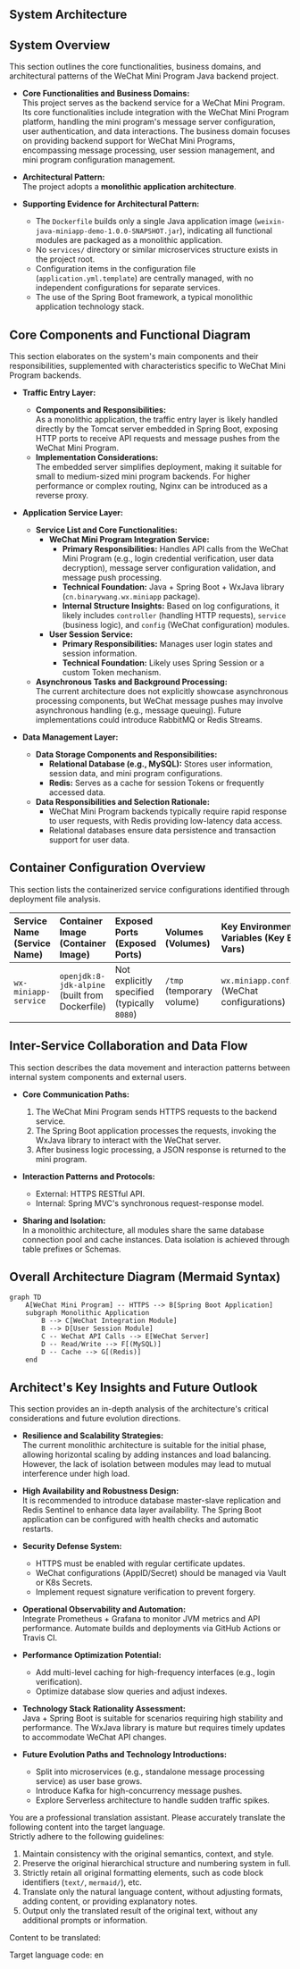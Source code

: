 ## System Architecture

## System Overview

This section outlines the core functionalities, business domains, and architectural patterns of the WeChat Mini Program Java backend project.

* **Core Functionalities and Business Domains:**  
  This project serves as the backend service for a WeChat Mini Program. Its core functionalities include integration with the WeChat Mini Program platform, handling the mini program's message server configuration, user authentication, and data interactions. The business domain focuses on providing backend support for WeChat Mini Programs, encompassing message processing, user session management, and mini program configuration management.

* **Architectural Pattern:**  
  The project adopts a **monolithic application architecture**.

* **Supporting Evidence for Architectural Pattern:**  
  - The `Dockerfile` builds only a single Java application image (`weixin-java-miniapp-demo-1.0.0-SNAPSHOT.jar`), indicating all functional modules are packaged as a monolithic application.  
  - No `services/` directory or similar microservices structure exists in the project root.  
  - Configuration items in the configuration file (`application.yml.template`) are centrally managed, with no independent configurations for separate services.  
  - The use of the Spring Boot framework, a typical monolithic application technology stack.

## Core Components and Functional Diagram

This section elaborates on the system's main components and their responsibilities, supplemented with characteristics specific to WeChat Mini Program backends.

* **Traffic Entry Layer:**  
    * **Components and Responsibilities:**  
      As a monolithic application, the traffic entry layer is likely handled directly by the Tomcat server embedded in Spring Boot, exposing HTTP ports to receive API requests and message pushes from the WeChat Mini Program.  
    * **Implementation Considerations:**  
      The embedded server simplifies deployment, making it suitable for small to medium-sized mini program backends. For higher performance or complex routing, Nginx can be introduced as a reverse proxy.

* **Application Service Layer:**  
    * **Service List and Core Functionalities:**  
      - **WeChat Mini Program Integration Service:**  
        - **Primary Responsibilities:** Handles API calls from the WeChat Mini Program (e.g., login credential verification, user data decryption), message server configuration validation, and message push processing.  
        - **Technical Foundation:** Java + Spring Boot + WxJava library (`cn.binarywang.wx.miniapp` package).  
        - **Internal Structure Insights:** Based on log configurations, it likely includes `controller` (handling HTTP requests), `service` (business logic), and `config` (WeChat configuration) modules.  
      - **User Session Service:**  
        - **Primary Responsibilities:** Manages user login states and session information.  
        - **Technical Foundation:** Likely uses Spring Session or a custom Token mechanism.  
    * **Asynchronous Tasks and Background Processing:**  
      The current architecture does not explicitly showcase asynchronous processing components, but WeChat message pushes may involve asynchronous handling (e.g., message queuing). Future implementations could introduce RabbitMQ or Redis Streams.

* **Data Management Layer:**  
    * **Data Storage Components and Responsibilities:**  
      - **Relational Database (e.g., MySQL):** Stores user information, session data, and mini program configurations.  
      - **Redis:** Serves as a cache for session Tokens or frequently accessed data.  
    * **Data Responsibilities and Selection Rationale:**  
      - WeChat Mini Program backends typically require rapid response to user requests, with Redis providing low-latency data access.  
      - Relational databases ensure data persistence and transaction support for user data.

## Container Configuration Overview

This section lists the containerized service configurations identified through deployment file analysis.

| Service Name (Service Name) | Container Image (Container Image) | Exposed Ports (Exposed Ports) | Volumes (Volumes) | Key Environment Variables (Key Env Vars) | Startup Command/Entrypoint (Startup Command/Entrypoint) |
| :---------------------- | :-------------------------- | :----------------------- | :--------------- | :-------------------------- | :------------------------------------------- |
| `wx-miniapp-service`    | `openjdk:8-jdk-alpine` (built from Dockerfile) | Not explicitly specified (typically `8080`) | `/tmp` (temporary volume) | `wx.miniapp.configs.*` (WeChat configurations) | `java -jar /app.jar` |

## Inter-Service Collaboration and Data Flow

This section describes the data movement and interaction patterns between internal system components and external users.

* **Core Communication Paths:**  
  1. The WeChat Mini Program sends HTTPS requests to the backend service.  
  2. The Spring Boot application processes the requests, invoking the WxJava library to interact with the WeChat server.  
  3. After business logic processing, a JSON response is returned to the mini program.  

* **Interaction Patterns and Protocols:**  
  - External: HTTPS RESTful API.  
  - Internal: Spring MVC's synchronous request-response model.  

* **Sharing and Isolation:**  
  In a monolithic architecture, all modules share the same database connection pool and cache instances. Data isolation is achieved through table prefixes or Schemas.

## Overall Architecture Diagram (Mermaid Syntax)

```mermaid
graph TD
    A[WeChat Mini Program] -- HTTPS --> B[Spring Boot Application]
    subgraph Monolithic Application
        B --> C[WeChat Integration Module]
        B --> D[User Session Module]
        C -- WeChat API Calls --> E[WeChat Server]
        D -- Read/Write --> F[(MySQL)]
        D -- Cache --> G[(Redis)]
    end
```

## Architect's Key Insights and Future Outlook

This section provides an in-depth analysis of the architecture's critical considerations and future evolution directions.

* **Resilience and Scalability Strategies:**  
  The current monolithic architecture is suitable for the initial phase, allowing horizontal scaling by adding instances and load balancing. However, the lack of isolation between modules may lead to mutual interference under high load.

* **High Availability and Robustness Design:**  
  It is recommended to introduce database master-slave replication and Redis Sentinel to enhance data layer availability. The Spring Boot application can be configured with health checks and automatic restarts.

* **Security Defense System:**  
  - HTTPS must be enabled with regular certificate updates.  
  - WeChat configurations (AppID/Secret) should be managed via Vault or K8s Secrets.  
  - Implement request signature verification to prevent forgery.  

* **Operational Observability and Automation:**  
  Integrate Prometheus + Grafana to monitor JVM metrics and API performance. Automate builds and deployments via GitHub Actions or Travis CI.  

* **Performance Optimization Potential:**  
  - Add multi-level caching for high-frequency interfaces (e.g., login verification).  
  - Optimize database slow queries and adjust indexes.  

* **Technology Stack Rationality Assessment:**  
  Java + Spring Boot is suitable for scenarios requiring high stability and performance. The WxJava library is mature but requires timely updates to accommodate WeChat API changes.  

* **Future Evolution Paths and Technology Introductions:**  
  - Split into microservices (e.g., standalone message processing service) as user base grows.  
  - Introduce Kafka for high-concurrency message pushes.  
  - Explore Serverless architecture to handle sudden traffic spikes.

You are a professional translation assistant. Please accurately translate the following content into the target language.  
Strictly adhere to the following guidelines:  
1. Maintain consistency with the original semantics, context, and style.  
2. Preserve the original hierarchical structure and numbering system in full.  
3. Strictly retain all original formatting elements, such as code block identifiers (```text/```, ```mermaid/```), etc.  
4. Translate only the natural language content, without adjusting formats, adding content, or providing explanatory notes.  
5. Output only the translated result of the original text, without any additional prompts or information.  

Content to be translated:  

Target language code: en

